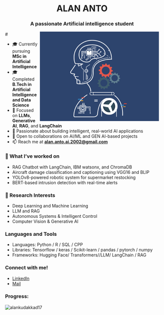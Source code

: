 <h1 align="center">ALAN ANTO</h1>
<h3 align="center">A passionate Artificial intelligence student </h3>
#<img align="right" alt="coding" width="390" src="8 Ways Artificial Intelligence Can Save Your Time - MaxiNews.gif">

<p align="left">  </p>

- 🎓 Currently pursuing **MSc in Artificial Intelligence** 
- 🎓 Completed **B.Tech in Artificial Intelligence and Data Science** 
- 🤖 Focused on **LLMs**, **Generative AI**, **RAG**, and **LangChain**  
- 👀 Passionate about building intelligent, real-world AI applications  
- 🤝 Open to collaborations on AI/ML and GEN AI-based projects  
- 📫 Reach me at **alan.anto.ai.2002@gmail.com**

### 🔧 What I’ve worked on

- RAG Chatbot with LangChain, IBM watsonx, and ChromaDB
- Aircraft damage classification and captioning using VGG16 and BLIP
- YOLOv8-powered robotic system for supermarket restocking
- BERT-based intrusion detection with real-time alerts

### 🔬 Research Interests
- Deep Learning and Machine Learning
- LLM and RAG
- Autonomous Systems & Intelligent Control
- Computer Vision & Generative AI
  
### Languages and Tools
- Languages: Python / R / SQL / CPP
- Libraries: Tensorflow / keras / Scikit-learn / pandas / pytorch / numpy
- Frameworks: Hugging Face/ Transformers//LLM/ LangChain / RAG

### Connect with me!
- [LinkedIn](https://www.linkedin.com/in/alan-anto-998431214/)  
- [Mail](alan.anto.ai.2002@gmail.com)


<h3 align="left">Progress:</h3>
<p align="left"><img align="center" src="https://github-readme-streak-stats.herokuapp.com/?user=alankudakkad17&theme=blue-green" alt="alankudakkad17" /></p>

